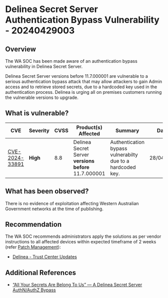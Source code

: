 # Delinea Secret Server Authentication Bypass Vulnerability - 20240429003

## Overview

The WA SOC has been made aware of an authentication bypass vulnerability in Delinea Secret Server.

Delinea Secret Server versions before 11.7.000001 are vulnerable to a serious authentication bypass attack that may allow attackers to gain Admin access and to retrieve stored secrets, due to a hardcoded key used in the authentication process. Delinea is urging all on premises customers running the vulnerable versions to upgrade.

## What is vulnerable?

| CVE                                                               | Severity | CVSS | Product(s) Affected                                   | Summary                                                    | Dated      |
| ----------------------------------------------------------------- | -------- | ---- | ----------------------------------------------------- | ---------------------------------------------------------- | ---------- |
| [CVE-2024-33891](https://nvd.nist.gov/vuln/detail/CVE-2024-33891) | **High** | 8.8  | Delinea Secret Server **versions before** 11.7.000001 | Authentication bypass vulnerabilty due to a hardcoded key. | 28/04/2024 |

## What has been observed?

There is no evidence of exploitation affecting Western Australian Government networks at the time of publishing.

## Recommendation

The WA SOC recommends administrators apply the solutions as per vendor instructions to all affected devices within expected timeframe of 2 weeks (refer [Patch Management](../guidelines/patch-management.md)):

- [Delinea - Trust Center Updates](https://trust.delinea.com/?tcuUid=17aaf4ef-ada9-46d5-bf97-abd3b07daae3)

## Additional References

- [“All Your Secrets Are Belong To Us” — A Delinea Secret Server AuthN/AuthZ Bypass](https://straightblast.medium.com/all-your-secrets-are-belong-to-us-a-delinea-secret-server-authn-authz-bypass-adc26c800ad3)
